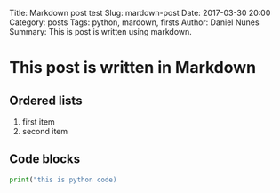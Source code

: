 Title: Markdown post test
Slug: mardown-post
Date: 2017-03-30 20:00
Category: posts
Tags: python, mardown, firsts
Author: Daniel Nunes
Summary: This is post is written using markdown.

# This post is written in Markdown

## Ordered lists

1. first item
2. second item


## Code blocks

```python
print("this is python code)
```
